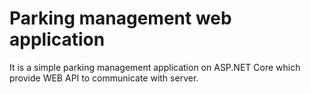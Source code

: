 # Parking management web application
It is a simple parking management application on ASP.NET Core which provide WEB API to communicate with server.

